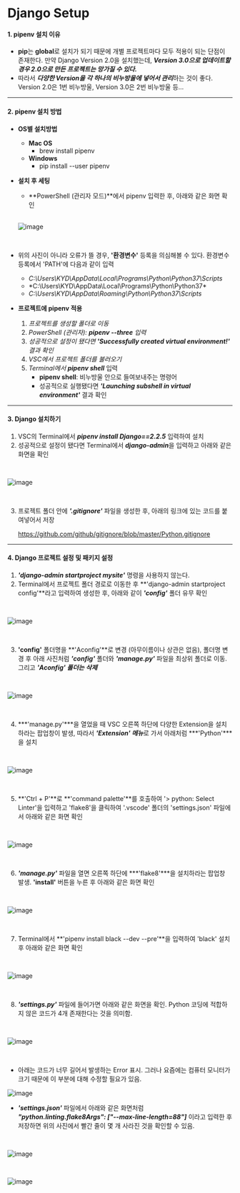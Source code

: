 # Django Setup

#### 1. pipenv 설치 이유

* **pip**는 **global**로 설치가 되기 때문에 개별 프로젝트마다 모두 적용이 되는 단점이 존재한다. 만약 Django Version 2.0을 설치했는데, ***Version 3.0으로 업데이트할 경우 2.0으로 만든 프로젝트는 망가질 수 있다.***
* 따라서 ***다양한 Version을 각 하나의 비누방울에 넣어서 관리***하는 것이 좋다. Version 2.0은 1번 비누방울, Version 3.0은 2번 비누방울 등…

---

#### 2. **pipenv 설치 방법**

* **OS별 설치방법**
  * **Mac OS**
    - brew install pipenv
  * **Windows**
    - pip install --user pipenv

* **설치 후 세팅**

  * **PowerShell (관리자 모드)**에서 pipenv 입력한 후, 아래와 같은 화면 확인

  <br>

  ![image](https://user-images.githubusercontent.com/42408554/68102931-2feefc00-ff18-11e9-8608-c7348ee89c70.png)

<br>

* 위의 사진이 아니라 오류가 뜰 경우, **'환경변수'** 등록을 의심해볼 수 있다. 환경변수 등록에서 'PATH'에 다음과 같이 입력
  * *C:\Users\KYD\AppData\Local\Programs\Python\Python37\Scripts*
  * *C:\Users\KYD\AppData\Local\Programs\Python\Python37\*
  * *C:\Users\KYD\AppData\Roaming\Python\Python37\Scripts*

* **프로젝트에 pipenv 적용**
  1. *프로젝트를 생성할 폴더로 이동*
  2. *PowerShell (관리자): **pipenv --three** 입력*
  3. *성공적으로 설정이 됐다면 **'Successfully created virtual environment!'** 결과 확인*
  4. *VSC에서 프로젝트 폴더를 불러오기*
  5. *Terminal에서 **pipenv shell*** 입력
     * **pipenv shell**: 비누방울 안으로 들여보내주는 명령어
     * 성공적으로 실행됐다면 ***'Launching subshell in virtual environment'*** 결과 확인

---

#### 3. Django 설치하기

1. VSC의 Terminal에서 ***pipenv install Django==2.2.5*** 입력하여 설치
2. 성공적으로 설정이 됐다면 Terminal에서 ***django-admin***을 입력하고 아래와 같은 화면을 확인

<br>

![image](https://user-images.githubusercontent.com/42408554/68103545-9ecd5480-ff1a-11e9-8e1a-288d6b5b6264.png)

<br>

3. 프로젝트 폴더 안에 ***'.gitignore'*** 파일을 생성한 후, 아래의 링크에 있는 코드를 붙여넣어서 저장

    https://github.com/github/gitignore/blob/master/Python.gitignore 

---

#### 4. Django 프로젝트 설정 및 패키지 설정

1. ***'django-admin startproject mysite'*** 명령을 사용하지 않는다.
2. Terminal에서 프로젝트 폴더 경로로 이동한 후 **'django-admin startproject config'**라고 입력하여 생성한 후, 아래와 같이 ***'config'*** 폴더 유무 확인

<br>

![image](https://user-images.githubusercontent.com/42408554/68103983-76465a00-ff1c-11e9-9ceb-9dfc4936b76e.png)

<br>

3. **'config'** 폴더명을 **'Aconfig'**로 변경 (아무이름이나 상관은 없음), 폴더명 변경 후 아래 사진처럼 ***'config'*** 폴더와 ***'manage.py'*** 파일을 최상위 폴더로 이동. 그리고 ***'Aconfig' 폴더는 삭제***

<br>

![image](https://user-images.githubusercontent.com/42408554/68104094-f8cf1980-ff1c-11e9-87e4-6a18505ea7fb.png)

<br>

4. ***'manage.py'***을 열었을 때 VSC 오른쪽 하단에 다양한 Extension을 설치하라는 팝업창이 발생, 따라서 ***'Extension' 메뉴***로 가서 아래처럼 ***'Python'***을 설치

<br>

![image](https://user-images.githubusercontent.com/42408554/68104342-0c2eb480-ff1e-11e9-8502-387544516f2c.png)

<br>

5. **'Ctrl + P'**로  **'command palette'**를 호출하여 '>  python: Select Linter'을 입력하고 'flake8'을 클릭하여 '.vscode' 폴더의 'settings.json' 파일에서 아래와 같은 화면 확인

<br>

![image](https://user-images.githubusercontent.com/42408554/68104888-24073800-ff20-11e9-9d84-3132f85c5e22.png)

<br>

6. ***'manage.py'*** 파일을 열면 오른쪽 하단에 ***'flake8'***을 설치하라는 팝업창 발생. **'install'** 버튼을 누른 후 아래와 같은 화면 확인

<br>

![image](https://user-images.githubusercontent.com/42408554/68105010-85c7a200-ff20-11e9-9767-4f1e143d256c.png)

<br>

7. Terminal에서 **'pipenv install black --dev --pre'**을 입력하여 'black' 설치 후 아래와 같은 화면 확인

<br>

![image](https://user-images.githubusercontent.com/42408554/68105248-477eb280-ff21-11e9-9cea-3222478b3b42.png)

<br>

8. ***'settings.py'*** 파일에 들어가면 아래와 같은 화면을 확인. Python 코딩에 적합하지 않은 코드가 4개 존재한다는 것을 의미함.

<br>

![image](https://user-images.githubusercontent.com/42408554/68105427-d25fad00-ff21-11e9-89a3-af7ff6c8acb1.png)

<br>

* 아래는 코드가 너무 길어서 발생하는 Error 표시. 그러나 요즘에는 컴퓨터 모니터가 크기 때문에 이 부분에 대해 수정할 필요가 있음.

![image](https://user-images.githubusercontent.com/42408554/68105512-1357c180-ff22-11e9-96ee-d51ed7d9901f.png)

* ***'settings.json'*** 파일에서 아래와 같은 화면처럼 ***"python.linting.flake8Args": ["--max-line-length=88"]*** 이라고 입력한 후 저장하면 위의 사진에서 빨간 줄이 몇 개 사라진 것을 확인할 수 있음.

<br>

![image](https://user-images.githubusercontent.com/42408554/68105710-ba3c5d80-ff22-11e9-80de-c8f73053b800.png)

<br>

![image](https://user-images.githubusercontent.com/42408554/68105742-d2ac7800-ff22-11e9-8272-3639f14097eb.png)

